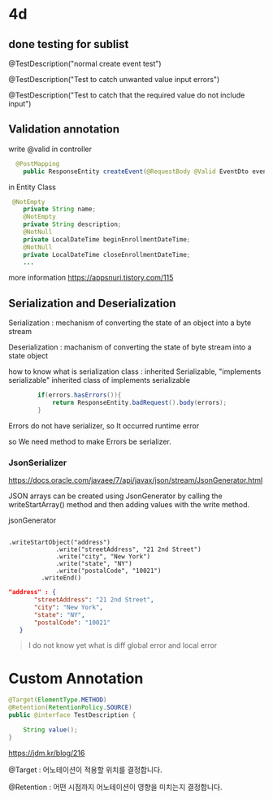 # 4d

## done testing for sublist

@TestDescription("normal create event test")

@TestDescription("Test to catch unwanted value input errors")

@TestDescription("Test to catch that the required value do not include input")


## Validation annotation

write @valid in controller 

```java
  @PostMapping
    public ResponseEntity createEvent(@RequestBody @Valid EventDto eventDto, Errors errors)
```

in Entity Class

```java
 @NotEmpty
    private String name;
    @NotEmpty
    private String description;
    @NotNull
    private LocalDateTime beginEnrollmentDateTime;
    @NotNull
    private LocalDateTime closeEnrollmentDateTime;
    ...

```

more information https://appsnuri.tistory.com/115

## Serialization and Deserialization

Serialization :  mechanism of converting the state of an object into a byte stream

Deserialization : machanism of converting the state of byte stream into a state object

how to know what is serialization class : 
    inherited Serializable, "implements serializable"
    inherited class of implements serializable

```java
        if(errors.hasErrors()){
            return ResponseEntity.badRequest().body(errors);
        }
```
Errors do not have serializer, so It occurred runtime error

so We need method to make Errors be serializer.

###  JsonSerializer<Errors>  

https://docs.oracle.com/javaee/7/api/javax/json/stream/JsonGenerator.html

JSON arrays can be created using JsonGenerator by calling the writeStartArray() method and then adding values with the write method.

jsonGenerator

```jsava

.writeStartObject("address")
             .write("streetAddress", "21 2nd Street")
             .write("city", "New York")
             .write("state", "NY")
             .write("postalCode", "10021")
         .writeEnd()
```

```json
"address" : {
       "streetAddress": "21 2nd Street",
       "city": "New York",
       "state": "NY",
       "postalCode": "10021"
   }

```


> I do not know yet what is diff global error and local error

# Custom Annotation

```java
@Target(ElementType.METHOD)
@Retention(RetentionPolicy.SOURCE)
public @interface TestDescription {

    String value();
}
```
https://jdm.kr/blog/216

@Target : 어노테이션이 적용할 위치를 결정합니다.

@Retention : 어떤 시점까지 어노테이션이 영향을 미치는지 결정합니다.
